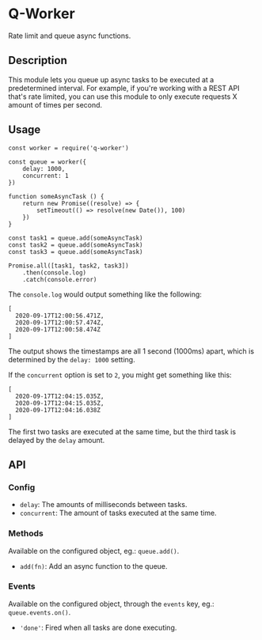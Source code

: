 # Q-Worker

Rate limit and queue async functions.

## Description

This module lets you queue up async tasks to be executed at a predetermined interval. For example, if you're working with a REST API that's rate limited, you can use this module to only execute requests X amount of times per second.

## Usage

```
const worker = require('q-worker')

const queue = worker({
    delay: 1000,
    concurrent: 1
})

function someAsyncTask () {
    return new Promise((resolve) => {
        setTimeout(() => resolve(new Date()), 100)
    })
}

const task1 = queue.add(someAsyncTask)
const task2 = queue.add(someAsyncTask)
const task3 = queue.add(someAsyncTask)

Promise.all([task1, task2, task3])
    .then(console.log)
    .catch(console.error)

```

The `console.log` would output something like the following:

```
[
  2020-09-17T12:00:56.471Z,
  2020-09-17T12:00:57.474Z,
  2020-09-17T12:00:58.474Z
]
```

The output shows the timestamps are all 1 second (1000ms) apart, which is determined by the `delay: 1000` setting.

If the `concurrent` option is set to `2`, you might get something like this:

```
[
  2020-09-17T12:04:15.035Z,
  2020-09-17T12:04:15.035Z,
  2020-09-17T12:04:16.038Z
]
```

The first two tasks are executed at the same time, but the third task is delayed by the `delay` amount.

## API

### Config

- `delay`: The amounts of milliseconds between tasks.
- `concurrent`: The amount of tasks executed at the same time.

### Methods

Available on the configured object, eg.: `queue.add()`.

- `add(fn)`: Add an async function to the queue.

### Events

Available on the configured object, through the `events` key, eg.: `queue.events.on()`.

- `'done'`: Fired when all tasks are done executing.
